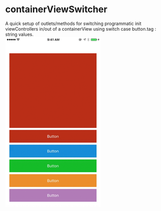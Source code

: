 # containerViewSwitcher
A quick setup of outlets/methods for switching programmatic init viewControllers in/out of a containerView using switch case button.tag : string values.    
<img src = "https://github.com/jfo713/containerViewSwitcher/blob/master/Screenshots/demo1-1.gif" width = 300>
